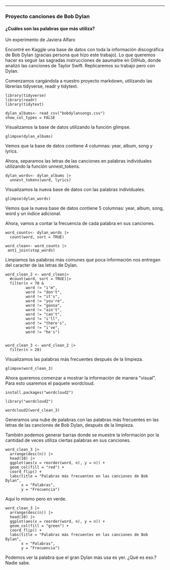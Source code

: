 
---

### Proyecto canciones de Bob Dylan 

#### ¿Cuáles son las palabras que más utiliza?

Un experimento de Javiera Alfaro

Encontré en Kaggle una base de datos con toda la información
discográfica de Bob Dylan (gracias persona que hizo este trabajo). Lo
que queremos hacer es seguir las sagradas instrucciones de aaumaitre en
GitHub, donde analizó las canciones de Taylor Swift. Replicaremos su
trabajo pero con Dylan.

Comenzamos cargándola a nuestro proyecto markdown, utilizando las
librerías tidyverse, readr y tidytext.

```{r}
library(tidyverse)
library(readr)
library(tidytext)
```

```{r}
dylan_albums<- read_csv("bobdylansongs.csv")
show_col_types = FALSE
```

Visualizamos la base de datos utilizando la función glimpse.

```{r}
glimpse(dylan_albums)

```

Vemos que la base de datos contiene 4 columnas: year, album, song y
lyrics.

Ahora, separamos las letras de las canciones en palabras individuales
utilizando la función unnest_tokens.

```{r}
dylan_words<- dylan_albums |>
  unnest_tokens(word, lyrics)
```

Visualizamos la nueva base de datos con las palabras individuales.

```{r}
glimpse(dylan_words)

```

Vemos que la nueva base de datos contiene 5 columnas: year, album, song,
word y un índice adicional.

Ahora, vamos a contar la frecuencia de cada palabra en sus canciones.

```{r}
word_counts<- dylan_words |>
  count(word, sort = TRUE)

```

```{r}
word_clean<- word_counts |>
 anti_join(stop_words)

```

Limpiamos las palabras más comunes que poca información nos entregan del
caracter de las letras de Dylan.

```{r}
word_clean_2 <- word_clean|>
  #count(word, sort = TRUE)|>
  filter(n < 70 & 
         word != "i'm",
         word != "don't",
         word != "it's",
         word != "you're",
         word != "gonna",
         word != "ain't",
         word != "can't",
         word != "i'll",
         word != "there's",
         word != "i've",
         word != "he's")


word_clean_3 <- word_clean_2 |>
  filter(n > 20)
```

Visualizamos las palabras más frecuentes después de la limpieza.

```{r}
glimpse(word_clean_3)

```

Ahora queremos comenzar a mostrar la información de manera "visual".
Para esto usaremos el paquete wordcloud.

```{r}
install.packages("wordcloud2")
```

```{r}
library("wordcloud2")
```

```{r}
wordcloud2(word_clean_3)
```

Generamos una nube de palabras con las palabras más frecuentes en las
letras de las canciones de Bob Dylan, después de la limpieza.

También podemos generar barras donde se muestre la información por la
cantidad de veces utiliza ciertas palabras en sus canciones.

```{r}
word_clean_3 |>
  arrange(desc(n)) |>
  head(10) |>
  ggplot(aes(x = reorder(word, n), y = n)) +
  geom_col(fill = "red") +
  coord_flip() +
  labs(title = "Palabras más frecuentes en las canciones de Bob Dylan",
       x = "Palabras",
       y = "Frecuencia")
```

Aquí lo mismo pero en verde.

```{r}
word_clean_3 |>
  arrange(desc(n)) |>
  head(10) |>
  ggplot(aes(x = reorder(word, n), y = n)) +
  geom_col(fill = "green") +
  coord_flip() +
  labs(title = "Palabras más frecuentes en las canciones de Bob Dylan",
       x = "Palabras",
       y = "Frecuencia")
```

Podemos ver la palabra que el gran Dylan más usa es yer. ¿Qué es eso.?
Nadie sabe.
